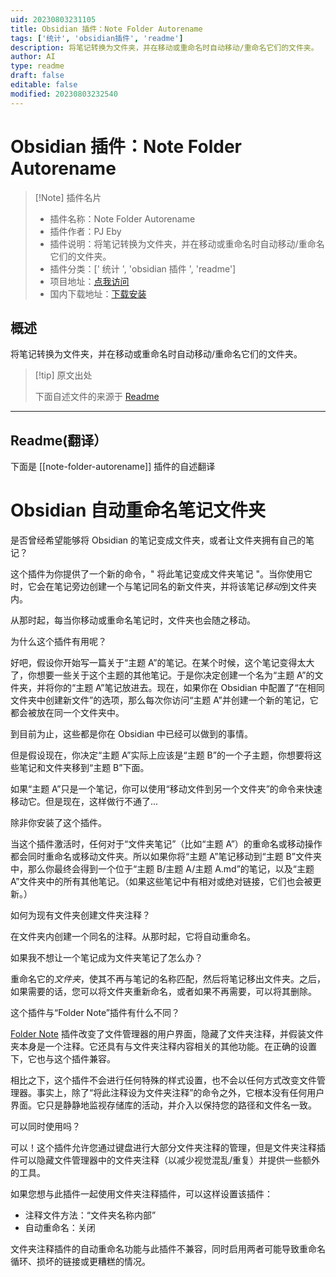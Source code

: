 ```yaml
---
uid: 20230803231105
title: Obsidian 插件：Note Folder Autorename
tags: ['统计', 'obsidian插件', 'readme']
description: 将笔记转换为文件夹，并在移动或重命名时自动移动/重命名它们的文件夹。
author: AI
type: readme
draft: false
editable: false
modified: 20230803232540
---
```


# Obsidian 插件：Note Folder Autorename

> [!Note] 插件名片
> - 插件名称：Note Folder Autorename
> - 插件作者：PJ Eby
> - 插件说明：将笔记转换为文件夹，并在移动或重命名时自动移动/重命名它们的文件夹。
> - 插件分类：[' 统计 ', 'obsidian 插件 ', 'readme']
> - 项目地址：[点我访问](https://github.com/pjeby/note-folder-autorename)
> - 国内下载地址：[下载安装](https://pkmer.cn/products/plugin/pluginMarket/?note-folder-autorename)

## 概述

将笔记转换为文件夹，并在移动或重命名时自动移动/重命名它们的文件夹。

> [!tip] 原文出处
>
>下面自述文件的来源于 [Readme](https://ghproxy.net/https://raw.githubusercontent.com/pjeby/note-folder-autorename/master/README.md)
>

---

## Readme(翻译）

下面是 [[note-folder-autorename]] 插件的自述翻译

# Obsidian 自动重命名笔记文件夹

是否曾经希望能够将 Obsidian 的笔记变成文件夹，或者让文件夹拥有自己的笔记？

这个插件为你提供了一个新的命令，" 将此笔记变成文件夹笔记 "。当你使用它时，它会在笔记旁边创建一个与笔记同名的新文件夹，并将该笔记*移动*到文件夹内。

从那时起，每当你移动或重命名笔记时，文件夹也会随之移动。

为什么这个插件有用呢？

好吧，假设你开始写一篇关于“主题 A”的笔记。在某个时候，这个笔记变得太大了，你想要一些关于这个主题的其他笔记。于是你决定创建一个名为“主题 A”的文件夹，并将你的“主题 A”笔记放进去。现在，如果你在 Obsidian 中配置了“在相同文件夹中创建新文件”的选项，那么每次你访问“主题 A”并创建一个新的笔记，它都会被放在同一个文件夹中。

到目前为止，这些都是你在 Obsidian 中已经可以做到的事情。

但是假设现在，你决定“主题 A”实际上应该是“主题 B”的一个子主题，你想要将这些笔记和文件夹移到“主题 B”下面。

如果“主题 A”只是一个笔记，你可以使用“移动文件到另一个文件夹”的命令来快速移动它。但是现在，这样做行不通了...

除非你安装了这个插件。

当这个插件激活时，任何对于“文件夹笔记”（比如“主题 A”）的重命名或移动操作都会同时重命名或移动文件夹。所以如果你将“主题 A”笔记移动到“主题 B”文件夹中，那么你最终会得到一个位于“主题 B/主题 A/主题 A.md”的笔记，以及“主题 A”文件夹中的所有其他笔记。（如果这些笔记中有相对或绝对链接，它们也会被更新。）

如何为现有文件夹创建文件夹注释？

在文件夹内创建一个同名的注释。从那时起，它将自动重命名。

如果我不想让一个笔记成为文件夹笔记了怎么办？

重命名它的*文件夹*，使其不再与笔记的名称匹配，然后将笔记移出文件夹。之后，如果需要的话，您可以将文件夹重新命名，或者如果不再需要，可以将其删除。

这个插件与“Folder Note”插件有什么不同？

[Folder Note](https://github.com/xpgo/obsidian-folder-note-plugin) 插件改变了文件管理器的用户界面，隐藏了文件夹注释，并假装文件夹本身是一个注释。它还具有与文件夹注释内容相关的其他功能。在正确的设置下，它也与这个插件兼容。

相比之下，这个插件不会进行任何特殊的样式设置，也不会以任何方式改变文件管理器。事实上，除了“将此注释设为文件夹注释”的命令之外，它根本没有任何用户界面。它只是静静地监视存储库的活动，并介入以保持您的路径和文件名一致。

可以同时使用吗？

可以！这个插件允许您通过键盘进行大部分文件夹注释的管理，但是文件夹注释插件可以隐藏文件管理器中的文件夹注释（以减少视觉混乱/重复）并提供一些额外的工具。

如果您想与此插件一起使用文件夹注释插件，可以这样设置该插件：

* 注释文件方法：“文件夹名称内部”
* 自动重命名：关闭

文件夹注释插件的自动重命名功能与此插件不兼容，同时启用两者可能导致重命名循环、损坏的链接或更糟糕的情况。

